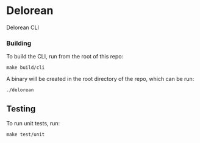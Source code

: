 # Delorean

Delorean CLI

### Building

To build the CLI, run from the root of this repo:

```
make build/cli
```

A binary will be created in the root directory of the repo, which can be run:

```
./delorean
```

## Testing

To run unit tests, run:

```
make test/unit
```
